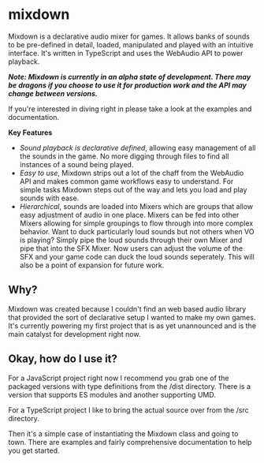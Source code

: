 # mixdown
Mixdown is a declarative audio mixer for games. It allows banks of sounds to be pre-defined in detail, loaded, manipulated and played with an intuitive interface. It's written in TypeScript and uses the WebAudio API to power playback.

**_Note: Mixdown is currently in an alpha state of development. There may be dragons if you choose to use it for production work and the API may change between versions._**

If you're interested in diving right in please take a look at the examples and documentation.

**Key Features**
* *Sound playback is declarative defined*, allowing easy management of all the sounds in the game. No more digging through files to find all instances of a sound being played.
* *Easy to use*, Mixdown strips out a lot of the chaff from the WebAudio API and makes common game workflows easy to understand. For simple tasks Mixdown steps out of the way and lets you load and play sounds with ease.
* *Hierarchical*, sounds are loaded into Mixers which are groups that allow easy adjustment of audio in one place. Mixers can be fed into other Mixers allowing for simple groupings to flow through into more complex behavior. Want to duck particularly loud sounds but not others when VO is playing? Simply pipe the loud sounds through their own Mixer and pipe that into the SFX Mixer. Now users can adjust the volume of the SFX and your game code can duck the loud sounds seperately. This will also be a point of expansion for future work.

## Why?
Mixdown was created because I couldn't find an web based audio library that provided the sort of declarative setup I wanted to make my own games. It's currently powering my first project that is as yet unannounced and is the main catalyst for development right now.

## Okay, how do I use it?
For a JavaScript project right now I recommend you grab one of the packaged versions with type definitions from the /dist directory. There is a version that supports ES modules and another supporting UMD.

For a TypeScript project I like to bring the actual source over from the /src directory.

Then it's a simple case of instantiating the Mixdown class and going to town. There are examples and fairly comprehensive documentation to help you get started.
